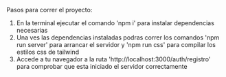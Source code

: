 Pasos para correr el proyecto: 
  1. En la terminal ejecutar el comando 'npm i' para instalar dependencias necesarias
  2. Una ves las dependencias instaladas podras correr los comandos 'npm run server' para arrancar el servidor y 'npm run css' para compilar los estilos css de tailwind
  3. Accede a tu navegador a la ruta 'http://localhost:3000/auth/registro' para comprobar que esta iniciado el servidor correctamente 
